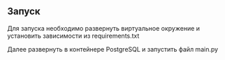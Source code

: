 ## Запуск
Для запуска необходимо развернуть виртуальное окружение и установить зависимости из requirements.txt

Далее развернуть в контейнере PostgreSQL и запустить файл main.py
